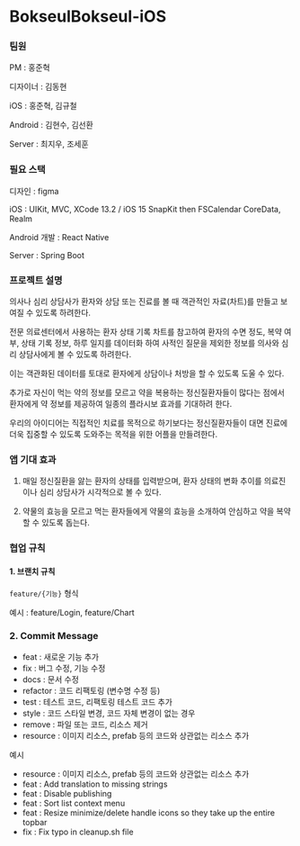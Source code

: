 # BokseulBokseul-iOS
### **팀원**

PM : 홍준혁

디자이너 : 김동현

iOS : 홍준혁, 김규철

Android : 김현수, 김선환

Server : 최지우, 조세훈

### **필요 스택**

디자인 : 
figma

iOS : 
UIKit, MVC,
XCode 13.2 / iOS 15
SnapKit
then
FSCalendar
CoreData, Realm

Android 개발 : React Native

Server : Spring Boot 

### **프로젝트 설명**

의사나 심리 상담사가 환자와 상담 또는 진료를 볼 때 객관적인 자료(차트)를 만들고 보여질 수 있도록 하려한다.

전문 의료센터에서 사용하는 환자 상태 기록 차트를 참고하여 환자의 수면 정도, 복약 여부, 상태 기록 정보, 하루 일지를 데이터화 하여 사적인 질문을 제외한 정보를 의사와 심리 상담사에게 볼 수 있도록 하려한다.

이는 객관화된 데이터를 토대로 환자에게 상담이나 처방을 할 수 있도록 도울 수 있다.

추가로 자신이 먹는 약의 정보를 모르고 약을 복용하는 정신질환자들이 많다는 점에서 환자에게 약 정보를 제공하여 일종의 플라시보 효과를 기대하려 한다.

우리의 아이디어는 직접적인 치료를 목적으로 하기보다는 정신질환자들이 대면 진료에 더욱 집중할 수 있도록 도와주는 목적을 위한 어플을 만들려한다.

### **앱 기대 효과**

1. 매일 정신질환을 앓는 환자의 상태를 입력받으며, 환자 상태의 변화 추이를 의료진이나 심리 상담사가 시각적으로 볼 수 있다.

2. 약물의 효능을 모르고 먹는 환자들에게 약물의 효능을 소개하여 안심하고 약을 복약할 수 있도록 돕는다.


### 협업 규칙
#### 1. 브랜치 규칙

`feature/{기능}`  형식

예시 : feature/Login, feature/Chart

### 2. Commit Message

- feat : 새로운 기능 추가
- fix : 버그 수정, 기능 수정
- docs : 문서 수정
- refactor : 코드 리팩토링 (변수명 수정 등)
- test : 테스트 코드, 리팩토링 테스트 코드 추가
- style : 코드 스타일 변경, 코드 자체 변경이 없는 경우
- remove : 파일 또는 코드, 리소스 제거
- resource : 이미지 리소스, prefab 등의 코드와 상관없는 리소스 추가

예시 
- resource : 이미지 리소스, prefab 등의 코드와 상관없는 리소스 추가
- feat : Add translation to missing strings
- feat : Disable publishing
- feat : Sort list context menu
- feat : Resize minimize/delete handle icons so they take up the entire topbar
- fix : Fix typo in cleanup.sh file
